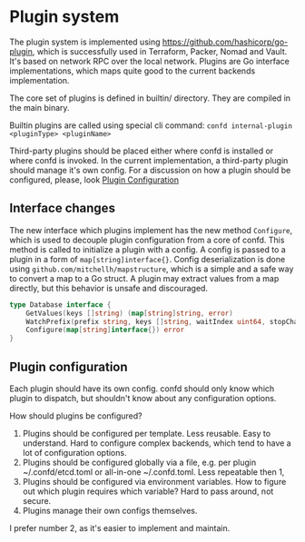 # Plugin system

The plugin system is implemented using https://github.com/hashicorp/go-plugin, which is successfully used in Terraform, Packer, Nomad and Vault. It's based on network RPC over the local network. Plugins are Go interface implementations, which maps quite good to the current backends implementation.

The core set of plugins is defined in builtin/ directory. They are compiled in the main binary.

Builtin plugins are called using special cli command:
`confd internal-plugin <pluginType> <pluginName>`

Third-party plugins should be placed either where confd is installed or where confd is invoked. In the current implementation, a third-party plugin should manage it's own config. For a discussion on how a plugin should be configured, please, look [Plugin Configuration](#plugin-configuration)

## Interface changes

The new interface which plugins implement has the new method `Configure`, which is used to decouple plugin configuration from a core of confd. This method is called to initialize a plugin with a config. A config is passed to a plugin in a form of `map[string]interface{}`. Config deserialization is done using `github.com/mitchellh/mapstructure`, which is a simple and a safe way to convert a map to a Go struct. A plugin may extract values from a map directly, but this behavior is unsafe and discouraged.

```go
type Database interface {
	GetValues(keys []string) (map[string]string, error)
	WatchPrefix(prefix string, keys []string, waitIndex uint64, stopChan chan bool) (uint64, error)
	Configure(map[string]interface{}) error
}
```

## Plugin configuration

Each plugin should have its own config.
confd should only know which plugin to dispatch, but shouldn't know about any configuration options.

How should plugins be configured?
1. Plugins should be configured per template. Less reusable. Easy to understand. Hard to configure complex backends, which tend to have a lot of configuration options.
2. Plugins should be configured globally via a file, e.g. per plugin ~/.confd/etcd.toml or all-in-one ~/.confd.toml. Less repeatable then 1,
3. Plugins should be configured via environment variables. How to figure out which plugin requires which variable? Hard to pass around, not secure.
4. Plugins manage their own configs themselves.

I prefer number 2, as it's easier to implement and maintain.
